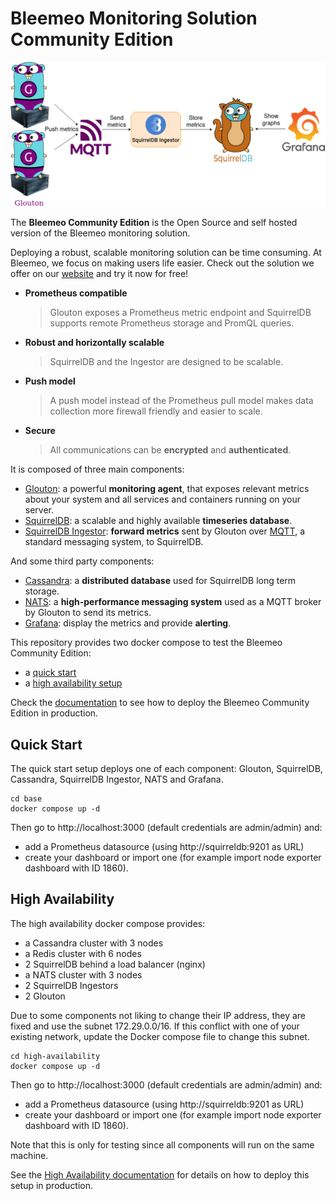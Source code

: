 # Bleemeo Monitoring Solution Community Edition

![Community Edition](community-edition.drawio.png)

The **Bleemeo Community Edition** is the Open Source and self hosted version of
the Bleemeo monitoring solution.

Deploying a robust, scalable monitoring solution can be time consuming. At
Bleemeo, we focus on making users life easier. Check out the solution we offer
on our [website](https://bleemeo.com) and try it now for free!

- **Prometheus compatible**
  > Glouton exposes a Prometheus metric endpoint and SquirrelDB supports remote
  > Prometheus storage and PromQL queries.
- **Robust and horizontally scalable**
  > SquirrelDB and the Ingestor are designed to be scalable.
- **Push model**
  > A push model instead of the Prometheus pull model makes data collection more
  > firewall friendly and easier to scale.
- **Secure**
  > All communications can be **encrypted** and **authenticated**.

It is composed of three main components:

- [Glouton](https://bleemeo.com/glouton/): a powerful **monitoring agent**, that
  exposes relevant metrics about your system and all services and containers
  running on your server.
- [SquirrelDB](https://bleemeo.com/squirreldb/): a scalable and highly available
  **timeseries database**.
- [SquirrelDB Ingestor](https://github.com/bleemeo/squirreldb-ingestor):
  **forward metrics** sent by Glouton over [MQTT](https://mqtt.org/), a standard
  messaging system, to SquirrelDB.

And some third party components:

- [Cassandra](https://cassandra.apache.org): a **distributed database** used for
  SquirrelDB long term storage.
- [NATS](https://nats.io/): a **high-performance messaging system** used as a
  MQTT broker by Glouton to send its metrics.
- [Grafana](https://grafana.com/): display the metrics and provide **alerting**.

This repository provides two docker compose to test the Bleemeo Community
Edition:

- a [quick start](#quick-start)
- a [high availability setup](#high-availability)

Check the [documentation](https://docs.bleemeo.com/community) to see how to
deploy the Bleemeo Community Edition in production.

## Quick Start

The quick start setup deploys one of each component: Glouton, SquirrelDB,
Cassandra, SquirrelDB Ingestor, NATS and Grafana.

```shell
cd base
docker compose up -d
```

Then go to http://localhost:3000 (default credentials are admin/admin) and:

- add a Prometheus datasource (using http://squirreldb:9201 as URL)
- create your dashboard or import one (for example import node exporter
  dashboard with ID 1860).

## High Availability

The high availability docker compose provides:

- a Cassandra cluster with 3 nodes
- a Redis cluster with 6 nodes
- 2 SquirrelDB behind a load balancer (nginx)
- a NATS cluster with 3 nodes
- 2 SquirrelDB Ingestors
- 2 Glouton

Due to some components not liking to change their IP address, they are fixed and
use the subnet 172.29.0.0/16. If this conflict with one of your existing
network, update the Docker compose file to change this subnet.

```shell
cd high-availability
docker compose up -d
```

Then go to http://localhost:3000 (default credentials are admin/admin) and:

- add a Prometheus datasource (using http://squirreldb:9201 as URL)
- create your dashboard or import one (for example import node exporter
  dashboard with ID 1860).

Note that this is only for testing since all components will run on the same
machine.

See the
[High Availability documentation](https://docs.bleemeo.com/community/high-availability)
for details on how to deploy this setup in production.

